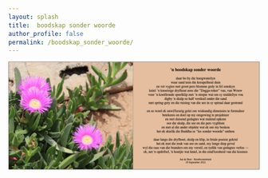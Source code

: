 ```yaml
---
layout: splash
title:  boodskap sonder woorde 
author_profile: false
permalink: /boodskap_sonder_woorde/
--- 
```


![alt text](/assets/images/boodskap_sonder_woorde.png " Sonnet aan die oënskynlike Tydlose")
